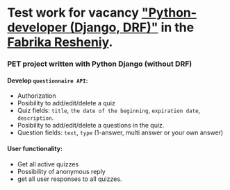# Test work for vacancy ["Python-developer (Django, DRF)"](https://hh.ru/vacancy/40847256) in the [Fabrika Resheniy](https://fabrique.studio/).
### PET project written with Python Django (without DRF)
#### Develop `questionnaire API`:
* Authorization
* Posibility to add/edit/delete a quiz
* Quiz fields: `title`, `the date of the beginning`, `expiration date`, `description`.
* Posibility to add/edit/delete a questions in the quiz.
* Question fields: `text`, `type` (1-answer, multi answer or your own answer)
#### User functionality:
* Get all active quizzes
* Possibility of anonymous reply
* get all user responses to all quizzes.
